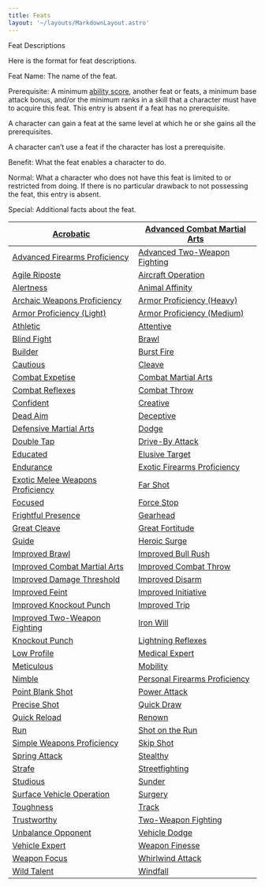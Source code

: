 ```yaml
---
title: Feats
layout: '~/layouts/MarkdownLayout.astro'
---
```

Feat Descriptions

Here is the format for feat descriptions.

Feat Name: The name of the feat.

Prerequisite: A minimum [ability score](/modern.d20.srd/basics/ability.scores), another feat or feats, a
minimum base attack bonus, and/or the minimum ranks in a skill that a
character must have to acquire this feat. This entry is absent if a feat has
no prerequisite.

A character can gain a feat at the same level at which he or she gains all the
prerequisites.

A character can’t use a feat if the character has lost a prerequisite.

Benefit: What the feat enables a character to do.

Normal: What a character who does not have this feat is limited to or
restricted from doing. If there is no particular drawback to not possessing
the feat, this entry is absent.

Special: Additional facts about the feat.

| [Acrobatic](/modern.d20.srd/feats/acrobatic) | [Advanced Combat Martial Arts](/modern.d20.srd/feats/advanced.combat.martial.arts) |
|---|---|
| [Advanced Firearms Proficiency](/modern.d20.srd/feats/advanced.firearms.proficiency) | [Advanced Two-Weapon Fighting](/modern.d20.srd/feats/advanced.two.weapon.fighting) |
| [Agile Riposte](/modern.d20.srd/feats/agile.riposte) | [Aircraft Operation](/modern.d20.srd/feats/aircraft.operation) |
| [Alertness](/modern.d20.srd/feats/alertness) | [Animal Affinity](/modern.d20.srd/feats/animal.affinity) |
| [Archaic Weapons Proficiency](/modern.d20.srd/feats/archaic.weapons.proficiency) | [Armor Proficiency (Heavy)](/modern.d20.srd/feats/armor.proficiency.heavy) |
| [Armor Proficiency (Light)](/modern.d20.srd/feats/armor.proficiency.light) | [Armor Proficiency (Medium)](/modern.d20.srd/feats/armor.proficiency.medium) |
| [Athletic](/modern.d20.srd/feats/athletic) | [Attentive](/modern.d20.srd/feats/attentive) |
| [Blind Fight](/modern.d20.srd/feats/blind.fight) | [Brawl](/modern.d20.srd/feats/brawl) |
| [Builder](/modern.d20.srd/feats/builder) | [Burst Fire](/modern.d20.srd/feats/burst.fire) |
| [Cautious](/modern.d20.srd/feats/cautious) | [Cleave](/modern.d20.srd/feats/cleave) |
| [Combat Expetise](/modern.d20.srd/feats/combat.expertise) | [Combat Martial Arts](/modern.d20.srd/feats/combat.martial.arts) |
| [Combat Reflexes](/modern.d20.srd/feats/combat.reflexes) | [Combat Throw](/modern.d20.srd/feats/combat.throw) |
| [Confident](/modern.d20.srd/feats/confident) | [Creative](/modern.d20.srd/feats/creative) |
| [Dead Aim](/modern.d20.srd/feats/dead.aim) | [Deceptive](/modern.d20.srd/feats/deceptive) |
| [Defensive Martial Arts](/modern.d20.srd/feats/defensive.martial.arts) | [Dodge](/modern.d20.srd/feats/dodge) |
| [Double Tap](/modern.d20.srd/feats/double.tap) | [Drive-By Attack](/modern.d20.srd/feats/drive.by.attack) |
| [Educated](/modern.d20.srd/feats/educated) | [Elusive Target](/modern.d20.srd/feats/elusive.target) |
| [Endurance](/modern.d20.srd/feats/endurance) | [Exotic Firearms Proficiency](/modern.d20.srd/feats/exotic.firearms.proficiency) |
| [Exotic Melee Weapons Proficiency](/modern.d20.srd/feats/exotic.melee.weapons.proficiency) | [Far Shot](/modern.d20.srd/feats/far.shot) |
| [Focused](/modern.d20.srd/feats/focused) | [Force Stop](/modern.d20.srd/feats/force.stop) |
| [Frightful Presence](/modern.d20.srd/feats/frightful.presence) | [Gearhead](/modern.d20.srd/feats/gearhead) |
| [Great Cleave](/modern.d20.srd/feats/great.cleave) | [Great Fortitude](/modern.d20.srd/feats/great.fortitude) |
| [Guide](/modern.d20.srd/feats/guide) | [Heroic Surge](/modern.d20.srd/feats/heroic.surge) |
| [Improved Brawl](/modern.d20.srd/feats/improved.brawl) | [Improved Bull Rush](/modern.d20.srd/feats/improved.bull.rush) |
| [Improved Combat Martial Arts](/modern.d20.srd/feats/improved.combat.martial.arts) | [Improved Combat Throw](/modern.d20.srd/feats/improved.combat.throw) |
| [Improved Damage Threshold](/modern.d20.srd/feats/improved.damage.threshold) | [Improved Disarm](/modern.d20.srd/feats/improved.disarm) |
| [Improved Feint](/modern.d20.srd/feats/improved.feint) | [Improved Initiative](/modern.d20.srd/feats/improved.initiative) |
| [Improved Knockout Punch](/modern.d20.srd/feats/improved.knockout.punch) | [Improved Trip](/modern.d20.srd/feats/improved.trip) |
| [Improved Two-Weapon Fighting](/modern.d20.srd/feats/improved.two.weapon.fighting) | [Iron Will](/modern.d20.srd/feats/iron.will) |
| [Knockout Punch](/modern.d20.srd/feats/knockout.punch) | [Lightning Reflexes](/modern.d20.srd/feats/lightning.reflexes) |
| [Low Profile](/modern.d20.srd/feats/low.profile) | [Medical Expert](/modern.d20.srd/feats/medical.expert) |
| [Meticulous](/modern.d20.srd/feats/meticulous) | [Mobility](/modern.d20.srd/feats/mobility) |
| [Nimble](/modern.d20.srd/feats/nimble) | [Personal Firearms Proficiency](/modern.d20.srd/feats/personal.firearms.proficiency) |
| [Point Blank Shot](/modern.d20.srd/feats/point.blank.shot) | [Power Attack](/modern.d20.srd/feats/power.attack) |
| [Precise Shot](/modern.d20.srd/feats/precise.shot) | [Quick Draw](/modern.d20.srd/feats/quick.draw) |
| [Quick Reload](/modern.d20.srd/feats/quick.reload) | [Renown](/modern.d20.srd/feats/renown) |
| [Run](/modern.d20.srd/feats/run) | [Shot on the Run](/modern.d20.srd/feats/shot.on.the.run) |
| [Simple Weapons Proficiency](/modern.d20.srd/feats/simple.weapons.proficiency) | [Skip Shot](/modern.d20.srd/feats/skip.shot) |
| [Spring Attack](/modern.d20.srd/feats/spring.attack) | [Stealthy](/modern.d20.srd/feats/stealthy) |
| [Strafe](/modern.d20.srd/feats/strafe) | [Streetfighting](/modern.d20.srd/feats/streetfighting) |
| [Studious](/modern.d20.srd/feats/studious) | [Sunder](/modern.d20.srd/feats/sunder) |
| [Surface Vehicle Operation](/modern.d20.srd/feats/surface.vehicle.operation) | [Surgery](/modern.d20.srd/feats/surgery) |
| [Toughness](/modern.d20.srd/feats/toughness) | [Track](/modern.d20.srd/feats/track) |
| [Trustworthy](/modern.d20.srd/feats/trustworthy) | [Two-Weapon Fighting](/modern.d20.srd/feats/two.weapon.fighting) |
| [Unbalance Opponent](/modern.d20.srd/feats/unbalance.opponent) | [Vehicle Dodge](/modern.d20.srd/feats/vehicle.dodge) |
| [Vehicle Expert](/modern.d20.srd/feats/vehicle.expert) | [Weapon Finesse](/modern.d20.srd/feats/weapon.finesse) |
| [Weapon Focus](/modern.d20.srd/feats/weapon.focus) | [Whirlwind Attack](/modern.d20.srd/feats/whirlwind.attack) |
| [Wild Talent](/modern.d20.srd/feats/wild.talent) | [Windfall](/modern.d20.srd/feats/windfall) |
